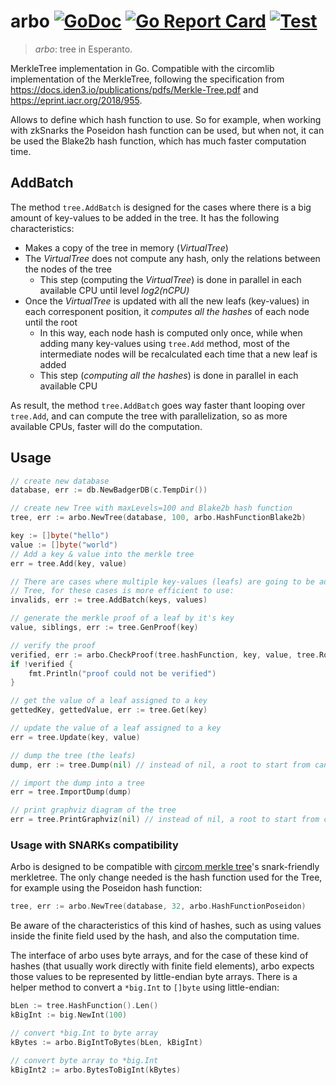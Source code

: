 # arbo [![GoDoc](https://godoc.org/github.com/vocdoni/arbo?status.svg)](https://godoc.org/github.com/vocdoni/arbo) [![Go Report Card](https://goreportcard.com/badge/github.com/vocdoni/arbo)](https://goreportcard.com/report/github.com/vocdoni/arbo) [![Test](https://github.com/vocdoni/arbo/workflows/Test/badge.svg)](https://github.com/vocdoni/arbo/actions?query=workflow%3ATest)

> *arbo*: tree in Esperanto.

MerkleTree implementation in Go. Compatible with the circomlib implementation of
the MerkleTree, following the specification from
https://docs.iden3.io/publications/pdfs/Merkle-Tree.pdf and
https://eprint.iacr.org/2018/955.

Allows to define which hash function to use. So for example, when working with
zkSnarks the Poseidon hash function can be used, but when not, it can be used
the Blake2b hash function, which has much faster computation time.

## AddBatch
The method `tree.AddBatch` is designed for the cases where there is a big amount of key-values to be added in the tree. It has the following characteristics:

- Makes a copy of the tree in memory (*VirtualTree*)
- The *VirtualTree* does not compute any hash, only the relations between the nodes of the tree
	- This step (computing the *VirtualTree*) is done in parallel in each available CPU until level *log2(nCPU)*
- Once the *VirtualTree* is updated with all the new leafs (key-values) in each corresponent position, it *computes all the hashes* of each node until the root
	- In this way, each node hash is computed only once, while when adding many key-values using `tree.Add` method, most of the intermediate nodes will be recalculated each time that a new leaf is added
	- This step (*computing all the hashes*) is done in parallel in each available CPU

As result, the method `tree.AddBatch` goes way faster thant looping over `tree.Add`, and can compute the tree with parallelization, so as more available CPUs, faster will do the computation.

## Usage

```go
// create new database
database, err := db.NewBadgerDB(c.TempDir())

// create new Tree with maxLevels=100 and Blake2b hash function
tree, err := arbo.NewTree(database, 100, arbo.HashFunctionBlake2b)

key := []byte("hello")
value := []byte("world")
// Add a key & value into the merkle tree
err = tree.Add(key, value)

// There are cases where multiple key-values (leafs) are going to be added to a
// Tree, for these cases is more efficient to use:
invalids, err := tree.AddBatch(keys, values)

// generate the merkle proof of a leaf by it's key
value, siblings, err := tree.GenProof(key)

// verify the proof
verified, err := arbo.CheckProof(tree.hashFunction, key, value, tree.Root(), siblings)
if !verified {
	fmt.Println("proof could not be verified")
}

// get the value of a leaf assigned to a key
gettedKey, gettedValue, err := tree.Get(key)

// update the value of a leaf assigned to a key
err = tree.Update(key, value)

// dump the tree (the leafs)
dump, err := tree.Dump(nil) // instead of nil, a root to start from can be used

// import the dump into a tree
err = tree.ImportDump(dump)

// print graphviz diagram of the tree
err = tree.PrintGraphviz(nil) // instead of nil, a root to start from can be used
```

### Usage with SNARKs compatibility
Arbo is designed to be compatible with [circom merkle
tree](https://github.com/iden3/circomlib/tree/master/circuits/smt)'s
snark-friendly merkletree.
The only change needed is the hash function used for the Tree, for example using
the Poseidon hash function:
```go
tree, err := arbo.NewTree(database, 32, arbo.HashFunctionPoseidon)
```
Be aware of the characteristics of this kind of hashes, such as using values
inside the finite field used by the hash, and also the computation time.

The interface of arbo uses byte arrays, and for the case of these kind of hashes
(that usually work directly with finite field elements), arbo expects those
values to be represented by little-endian byte arrays. There is a helper method
to convert a `*big.Int` to `[]byte` using little-endian:
```go
bLen := tree.HashFunction().Len()
kBigInt := big.NewInt(100)

// convert *big.Int to byte array
kBytes := arbo.BigIntToBytes(bLen, kBigInt)

// convert byte array to *big.Int
kBigInt2 := arbo.BytesToBigInt(kBytes)
```
